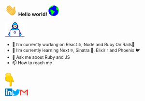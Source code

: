 ### <img src="https://github.com/juliocabrera820/juliocabrera820/blob/master/Assets/Hi.gif" width="40px"> Hello world!&nbsp;<img src="https://github.com/juliocabrera820/juliocabrera820/blob/master/Assets/Earth.gif" width="35px">

<img src="https://github.com/juliocabrera820/juliocabrera820/blob/master/Assets/Developer.gif" width="65px">

- 🔭 I’m currently working on React :six_pointed_star:, Node and Ruby On Rails:gem: 
- 🌱 I’m currently learning Next :six_pointed_star:, Sinatra :gem:, Elixir :droplet: and Phoenix :bird:
- 💬 Ask me about Ruby and JS
- 📫 How to reach me

<img src="https://github.com/juliocabrera820/juliocabrera820/blob/master/Assets/Point_Down.gif" width="30px">
<br>
  <a href="https://in.linkedin.com/in/julio-cabrera-a2b80a198">
    <img align="left" alt="Julio Cabrera | Linkedin" width="24px" src="https://github.com/juliocabrera820/juliocabrera820/blob/master/Assets/Linkedin.svg" />
  </a>
  <a href="https://twitter.com/arielcabrera_11">
    <img align="left" alt="Ariel Cabrera | Twitter" width="26px" src="https://github.com/juliocabrera820/juliocabrera820/blob/master/Assets/Twitter.svg" />
  </a>
  <a href="mailto:juliocabrera820gmail.com">
    <img align="left" alt="Julio Cabrera | Gmail" width="26px" src="https://github.com/juliocabrera820/juliocabrera820/blob/master/Assets/Gmail.svg" />
  </a>

